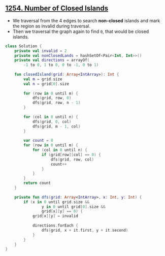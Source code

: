 ## [1254. Number of Closed Islands](https://leetcode.com/problems/number-of-closed-islands/)

* We traversal from the 4 edges to search **non-closed** islands and mark the region as invalid during traversal.
* Then we traversal the graph again to find `0`, that would be closed islands.

```kotlin
class Solution {
    private val invalid = 2
    private val nonClosedLands = hashSetOf<Pair<Int, Int>>()
    private val directions = arrayOf(
        -1 to 0, 1 to 0, 0 to -1, 0 to 1)
    
    fun closedIsland(grid: Array<IntArray>): Int {
        val m = grid.size
        val n = grid[0].size
        
        for (row in 0 until m) {
            dfs(grid, row, 0)
            dfs(grid, row, n - 1)
        }
        
        for (col in 0 until n) {
            dfs(grid, 0, col)
            dfs(grid, m - 1, col)
        }
        
        var count = 0
        for (row in 0 until m) {
            for (col in 0 until n) {
                if (grid[row][col] == 0) {
                    dfs(grid, row, col)
                    count++
                }
            }
        }
        return count
    }
    
    private fun dfs(grid: Array<IntArray>, x: Int, y: Int) {
        if (x in 0 until grid.size &&
                y in 0 until grid[0].size &&
                grid[x][y] == 0) {
            grid[x][y] = invalid
            
            directions.forEach {
                dfs(grid, x + it.first, y + it.second)
            }
        }
    }
}
```